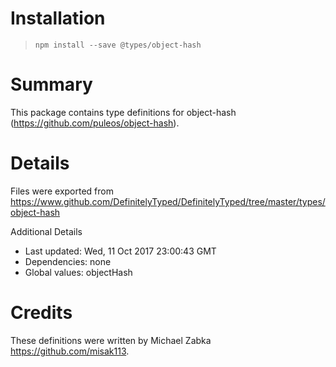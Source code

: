 # Installation
> `npm install --save @types/object-hash`

# Summary
This package contains type definitions for object-hash (https://github.com/puleos/object-hash).

# Details
Files were exported from https://www.github.com/DefinitelyTyped/DefinitelyTyped/tree/master/types/object-hash

Additional Details
 * Last updated: Wed, 11 Oct 2017 23:00:43 GMT
 * Dependencies: none
 * Global values: objectHash

# Credits
These definitions were written by Michael Zabka <https://github.com/misak113>.
